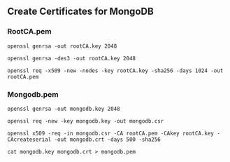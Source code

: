 
## Create Certificates for MongoDB
### RootCA.pem
```
openssl genrsa -out rootCA.key 2048
```

```
openssl genrsa -des3 -out rootCA.key 2048
```

```
openssl req -x509 -new -nodes -key rootCA.key -sha256 -days 1024 -out rootCA.pem
```

### Mongodb.pem
```
openssl genrsa -out mongodb.key 2048
```

```
openssl req -new -key mongodb.key -out mongodb.csr
```

```
openssl x509 -req -in mongodb.csr -CA rootCA.pem -CAkey rootCA.key -CAcreateserial -out mongodb.crt -days 500 -sha256
```

```
cat mongodb.key mongodb.crt > mongodb.pem
```